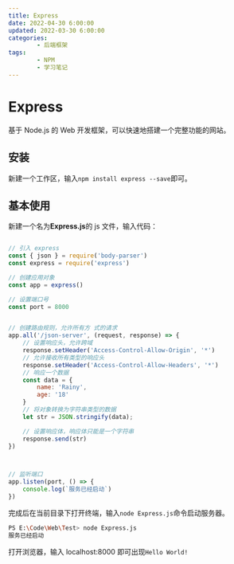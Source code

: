 ```yaml
---
title: Express
date: 2022-04-30 6:00:00
updated: 2022-03-30 6:00:00
categories:
        - 后端框架
tags:
        - NPM 
        - 学习笔记
---
```


#  Express

基于 Node.js 的 Web 开发框架，可以快速地搭建一个完整功能的网站。

## 安装

新建一个工作区，输入`npm install express --save`即可。

## 基本使用

新建一个名为**Express.js**的 js 文件，输入代码：

```js

// 引入 express
const { json } = require('body-parser')
const express = require('express')

// 创建应用对象
const app = express()

// 设置端口号
const port = 8000


// 创建路由规则，允许所有方 式的请求
app.all('/json-server', (request, response) => {
    // 设置响应头，允许跨域
    response.setHeader('Access-Control-Allow-Origin', '*')
    // 允许接收所有类型的响应头
    response.setHeader('Access-Control-Allow-Headers', '*')
    // 响应一个数据
    const data = {
        name: 'Rainy',
        age: '18'
    }
    // 将对象转换为字符串类型的数据
    let str = JSON.stringify(data);

    // 设置响应体，响应体只能是一个字符串
    response.send(str)
})



// 监听端口
app.listen(port, () => {
    console.log(`服务已经启动`)
})
```

完成后在当前目录下打开终端，输入`node Express.js`命令启动服务器。

```sh
PS E:\Code\Web\Test> node Express.js
服务已经启动
```

打开浏览器，输入 localhost:8000 即可出现`Hello World!`